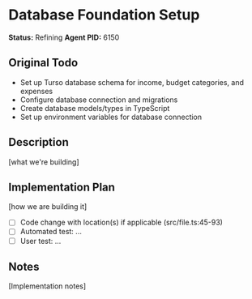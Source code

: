 # Database Foundation Setup

**Status:** Refining
**Agent PID:** 6150

## Original Todo

- Set up Turso database schema for income, budget categories, and expenses
- Configure database connection and migrations
- Create database models/types in TypeScript
- Set up environment variables for database connection

## Description

[what we're building]

## Implementation Plan

[how we are building it]

- [ ] Code change with location(s) if applicable (src/file.ts:45-93)
- [ ] Automated test: ...
- [ ] User test: ...

## Notes

[Implementation notes]